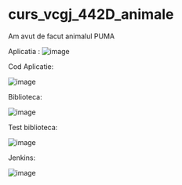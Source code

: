 # curs_vcgj_442D_animale


Am avut de facut animalul PUMA

Aplicatia :
![image](https://github.com/ivchrisp/curs_vcgj_442D_animale/assets/133902149/32b2d686-75dc-4e9b-a87a-0c6bb2226b82)

Cod Aplicatie:

![image](https://github.com/ivchrisp/curs_vcgj_442D_animale/assets/133902149/ff6ecb07-34a5-4fdb-b1ed-825e9c3366ca)


Biblioteca:

![image](https://github.com/ivchrisp/curs_vcgj_442D_animale/assets/133902149/3cce9ced-80e3-42a5-a744-9232aede2f8b)


Test biblioteca:

![image](https://github.com/ivchrisp/curs_vcgj_442D_animale/assets/133902149/97bc96d3-aaa3-4644-8ef0-0f9026df0b0e)

Jenkins:

![image](https://github.com/ivchrisp/curs_vcgj_442D_animale/assets/133902149/77b7eebf-285a-422e-9cf4-024d7315591a)
